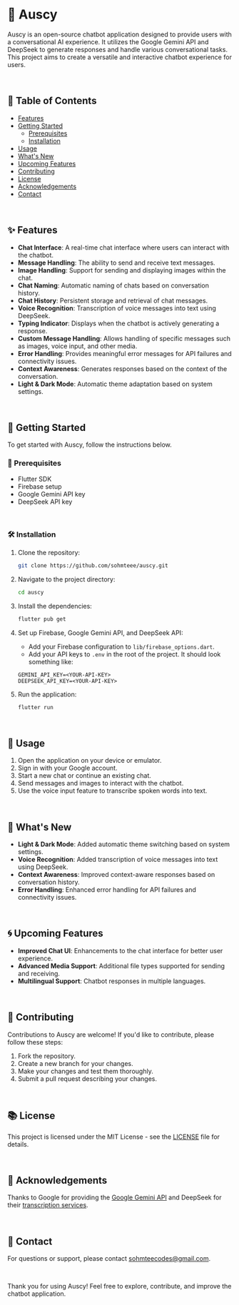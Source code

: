 # 🤖 Auscy

Auscy is an open-source chatbot application designed to provide users with a conversational AI experience. It utilizes the Google Gemini API and DeepSeek to generate responses and handle various conversational tasks. This project aims to create a versatile and interactive chatbot experience for users.

<br/>

## 📜 Table of Contents

- [Features](#features)
- [Getting Started](#getting-started)
  - [Prerequisites](#prerequisites)
  - [Installation](#installation)
- [Usage](#usage)
- [What's New](#whats-new)
- [Upcoming Features](#upcoming-features)
- [Contributing](#contributing)
- [License](#license)
- [Acknowledgements](#acknowledgements)
- [Contact](#contact)

<br/>

## ✨ Features

- **Chat Interface**: A real-time chat interface where users can interact with the chatbot.
- **Message Handling**: The ability to send and receive text messages.
- **Image Handling**: Support for sending and displaying images within the chat.
- **Chat Naming**: Automatic naming of chats based on conversation history.
- **Chat History**: Persistent storage and retrieval of chat messages.
- **Voice Recognition**: Transcription of voice messages into text using DeepSeek.
- **Typing Indicator**: Displays when the chatbot is actively generating a response.
- **Custom Message Handling**: Allows handling of specific messages such as images, voice input, and other media.
- **Error Handling**: Provides meaningful error messages for API failures and connectivity issues.
- **Context Awareness**: Generates responses based on the context of the conversation.
- **Light & Dark Mode**: Automatic theme adaptation based on system settings.

<br/>

## 🚀 Getting Started

To get started with Auscy, follow the instructions below.

### 📝 Prerequisites

- Flutter SDK
- Firebase setup
- Google Gemini API key
- DeepSeek API key

<br/>

### 🛠️ Installation

1. Clone the repository:

   ```bash
   git clone https://github.com/sohmteee/auscy.git
   ```

2. Navigate to the project directory:

   ```bash
   cd auscy
   ```

3. Install the dependencies:

   ```bash
   flutter pub get
   ```

4. Set up Firebase, Google Gemini API, and DeepSeek API:

   - Add your Firebase configuration to `lib/firebase_options.dart`.
   - Add your API keys to `.env` in the root of the project. It should look something like:

   ```
   GEMINI_API_KEY=<YOUR-API-KEY>
   DEEPSEEK_API_KEY=<YOUR-API-KEY>
   ```

5. Run the application:

   ```bash
   flutter run
   ```

<br/>

## 💬 Usage

1. Open the application on your device or emulator.
2. Sign in with your Google account.
3. Start a new chat or continue an existing chat.
4. Send messages and images to interact with the chatbot.
5. Use the voice input feature to transcribe spoken words into text.

<br/>

## 💎 What's New

- **Light & Dark Mode**: Added automatic theme switching based on system settings.
- **Voice Recognition**: Added transcription of voice messages into text using DeepSeek.
- **Context Awareness**: Improved context-aware responses based on conversation history.
- **Error Handling**: Enhanced error handling for API failures and connectivity issues.

<br/>

## 🌀 Upcoming Features

- **Improved Chat UI**: Enhancements to the chat interface for better user experience.
- **Advanced Media Support**: Additional file types supported for sending and receiving.
- **Multilingual Support**: Chatbot responses in multiple languages.

<br/>

## 🤝 Contributing

Contributions to Auscy are welcome! If you'd like to contribute, please follow these steps:

1. Fork the repository.
2. Create a new branch for your changes.
3. Make your changes and test them thoroughly.
4. Submit a pull request describing your changes.

<br/>

## 📚 License

This project is licensed under the MIT License - see the [LICENSE](https://opensource.org/license/mit) file for details.

<br/>

## 🙏 Acknowledgements

Thanks to Google for providing the [Google Gemini API](https://ai.google.dev/) and DeepSeek for their [transcription services](https://deepseek.com/).

<br/>

## 📧 Contact

For questions or support, please contact [sohmteecodes@gmail.com](mailto:sohmteecodes@gmail.com).

<br/>

Thank you for using Auscy! Feel free to explore, contribute, and improve the chatbot application.
